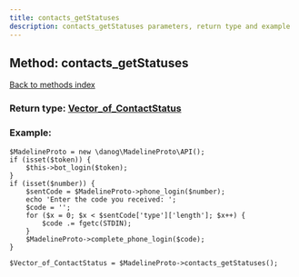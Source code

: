 ```yaml
---
title: contacts_getStatuses
description: contacts_getStatuses parameters, return type and example
---
```

## Method: contacts\_getStatuses  
[Back to methods index](index.md)




### Return type: [Vector\_of\_ContactStatus](../types/ContactStatus.md)

### Example:


```
$MadelineProto = new \danog\MadelineProto\API();
if (isset($token)) {
    $this->bot_login($token);
}
if (isset($number)) {
    $sentCode = $MadelineProto->phone_login($number);
    echo 'Enter the code you received: ';
    $code = '';
    for ($x = 0; $x < $sentCode['type']['length']; $x++) {
        $code .= fgetc(STDIN);
    }
    $MadelineProto->complete_phone_login($code);
}

$Vector_of_ContactStatus = $MadelineProto->contacts_getStatuses();
```